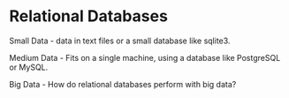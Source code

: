# Relational Databases

Small Data - data in text files or a small database like sqlite3.

Medium Data - Fits on a single machine, using a database like PostgreSQL or MySQL.

Big Data - How do relational databases perform with big data?
